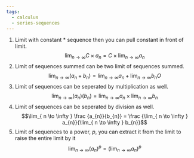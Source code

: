 ```yaml
---
tags:
  - calculus
  - series-sequences
---
```

1. Limit with constant * sequence then you can pull constant in front of limit.
   $$\lim_{ n \to \infty }  C\times a_{n} = C\times \lim_{ n \to \infty }  a_{n}$$
2. Limit of sequences summed can be two limit of sequences summed.
   $$\lim_{ n \to \infty }  (a_{n} + b_{n}) = \lim_{ n \to \infty }  a_{n} + \lim_{ n \to \infty }  b_{n}O$$
3. Limit of sequences can be seperated by multiplication as well.
   $$\lim_{ n \to \infty }  (a_{n})(b_{n}) = \lim_{ n \to \infty } a_{n} \times \lim_{ n \to \infty } b_{n}$$
4. Limit of sequences can be seperated by division as well.
   $$\lim_{ n \to \infty } \frac {a_{n}}{b_{n}} = \frac {\lim_{ n \to \infty } a_{n}}{\lim_{ n \to \infty } b_{n}}$$
5. Limit of sequences to a power, $p$, you can extract it from the limit to raise the entire limit by it
   $$\lim_{ n \to \infty } (a_n)^p = (\lim_{ n \to \infty } a_{n})^p$$

